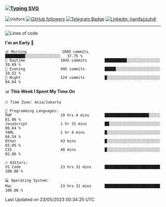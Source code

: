 ### [![Typing SVG](https://readme-typing-svg.herokuapp.com?font=lato&size=22&lines=Hi+There+👋)](https://git.io/typing-svg) 

![visitors](https://visitor-badge.glitch.me/badge?page_id=hanifazzuhdi.hanifazzuhdi)
[![GitHub followers](https://img.shields.io/github/followers/hanifazzuhdi?label=Follow&style=social)](https://github.com/hanifazzuhdi/?tab=follow) 
[![Telegram Badge](https://img.shields.io/badge/-hanif0198-blue?style=social&logo=telegram&link=https://www.t.me/hanif0198/)](https://www.t.me/hanif0198/) 
[![Linkedin: hanifazzuhdi](https://img.shields.io/badge/-hanifazzuhdi-blue?style=flat-square&logo=Linkedin&logoColor=white&link=https://www.linkedin.com/in/hanif-az-zuhdi-69688019b/)](https://www.linkedin.com/in/hanif-az-zuhdi-69688019b/) 

<hr/>

<!--START_SECTION:waka-->
![Lines of code](https://img.shields.io/badge/From%20Hello%20World%20I%27ve%20Written-18.8%20million%20lines%20of%20code-blue)

**I'm an Early 🐤** 

```text
🌞 Morning                1009 commits        █████████░░░░░░░░░░░░░░░░   37.75 % 
🌆 Daytime                1045 commits        ██████████░░░░░░░░░░░░░░░   39.09 % 
🌃 Evening                495 commits         █████░░░░░░░░░░░░░░░░░░░░   18.52 % 
🌙 Night                  124 commits         █░░░░░░░░░░░░░░░░░░░░░░░░   04.64 % 
```


📊 **This Week I Spent My Time On** 

```text
🕑︎ Time Zone: Asia/Jakarta

💬 Programming Languages: 
PHP                      19 hrs 4 mins       ████████████████████░░░░░   81.06 % 
JavaScript               1 hr 33 mins        ██░░░░░░░░░░░░░░░░░░░░░░░   06.64 % 
YAML                     1 hr 4 mins         █░░░░░░░░░░░░░░░░░░░░░░░░   04.54 % 
Other                    43 mins             █░░░░░░░░░░░░░░░░░░░░░░░░   03.05 % 
CSS                      40 mins             █░░░░░░░░░░░░░░░░░░░░░░░░   02.86 % 

🔥 Editors: 
VS Code                  23 hrs 31 mins      █████████████████████████   100.00 % 

💻 Operating System: 
Mac                      23 hrs 31 mins      █████████████████████████   100.00 % 
```


 Last Updated on 23/05/2023 00:34:25 UTC
<!--END_SECTION:waka-->

